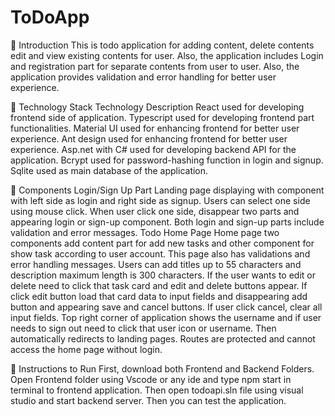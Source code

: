 # ToDoApp


 
	Introduction
This is todo application for adding content, delete contents edit and view existing contents for user. Also, the application includes Login and registration part for separate contents from user to user. Also, the application provides validation and error handling for better user experience.

	Technology Stack
Technology	Description
 	React used for developing frontend side of application.
 	Typescript used for developing frontend part functionalities.
 	Material UI used for enhancing frontend for better user experience.
 	Ant design used for enhancing frontend for better user experience.
  	Asp.net with C# used for developing backend API for the application.
 	Bcrypt used for password-hashing function in login and signup.
 	Sqlite used as main database of the application.


	Components
Login/Sign Up Part
Landing page displaying with component with left side as login and right side as signup. Users can select one side using mouse click. When user click one side, disappear two parts and appearing login or sign-up component. Both login and sign-up parts include validation and error messages.
Todo Home Page
Home page two components add content part for add new tasks and other component for show task according to user account. This page also has validations and error handling messages. Users can add titles up to 55 characters and description maximum length is 300 characters.
If the user wants to edit or delete need to click that task card and edit and delete buttons appear. If click edit button load that card data to input fields and disappearing add button and appearing save and cancel buttons. If user click cancel, clear all input fields.
Top right corner of application shows the username and if user needs to sign out need to click that user icon or username. Then automatically redirects to landing pages. Routes are protected and cannot access the home page without login.


	Instructions to Run
First, download both Frontend and Backend Folders. Open Frontend folder using Vscode or any ide and type npm start in terminal to frontend application. Then open todoapi.sln file using visual studio and start backend server. Then you can test the application.


